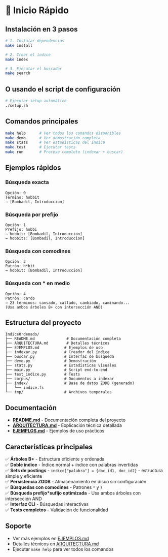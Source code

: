 # 🚀 Inicio Rápido

## Instalación en 3 pasos

```bash
# 1. Instalar dependencias
make install

# 2. Crear el índice
make index

# 3. Ejecutar el buscador
make search
```

## O usando el script de configuración

```bash
# Ejecutar setup automático
./setup.sh
```

## Comandos principales

```bash
make help      # Ver todos los comandos disponibles
make demo      # Ver demostración completa
make stats     # Ver estadísticas del índice
make test      # Ejecutar tests
make run       # Proceso completo (indexar + buscar)
```

## Ejemplos rápidos

### Búsqueda exacta

```
Opción: 0
Término: hobbit
→ [Bombadil, Introduccion]
```

### Búsqueda por prefijo

```
Opción: 1
Prefijo: hobbi
→ hobbit: [Bombadil, Introduccion]
→ hobbits: [Bombadil, Introduccion]
```

### Búsqueda con comodines

```
Opción: 3
Patrón: h*bit
→ hobbit: [Bombadil, Introduccion]
```

### Búsqueda con * en medio

```
Opción: 4
Patrón: ca*do
→ 23 términos: cansado, callado, cambiado, caminando...
(Usa ambos árboles B+ con intersección AND)
```

## Estructura del proyecto

```
IndiceOrdenado/
├── README.md              # Documentación completa
├── ARQUITECTURA.md        # Detalles técnicos
├── EJEMPLOS.md           # Ejemplos de uso
├── indexar.py            # Creador del índice
├── buscar.py             # Interfaz de búsqueda
├── demo.py               # Demostración
├── stats.py              # Estadísticas visuales
├── main.py               # Script end-to-end
├── test_indice.py        # Tests
├── corpus/               # Documentos a indexar
├── index/                # Base de datos ZODB (generado)
│   └── indice.fs
└── tmp/                  # Archivos temporales
```

## Documentación

- **[README.md](README.md)** - Documentación completa del proyecto
- **[ARQUITECTURA.md](ARQUITECTURA.md)** - Explicación técnica detallada
- **[EJEMPLOS.md](EJEMPLOS.md)** - Ejemplos de uso prácticos

## Características principales

✅ **Árboles B+** - Estructura eficiente y ordenada\
✅ **Doble índice** - Índice normal + índice con palabras invertidas\
✅ **Sets de postings** - `indice["palabra"] = {doc_id1, doc_id2}` - estructura simple y eficiente\
✅ **Persistencia ZODB** - Almacenamiento en disco sin configuración\
✅ **Búsquedas con comodines** - Patrones `*` y `?`\
✅ **Búsqueda prefijo\*sufijo optimizada** - Usa ambos árboles con intersección AND\
✅ **Interfaz CLI** - Búsquedas interactivas\
✅ **Tests completos** - Validación de funcionalidad

## Soporte

- Ver más ejemplos en [EJEMPLOS.md](EJEMPLOS.md)
- Detalles técnicos en [ARQUITECTURA.md](ARQUITECTURA.md)
- Ejecutar `make help` para ver todos los comandos

